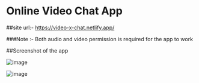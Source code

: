 # Online Video Chat App

##site url:- https://video-x-chat.netlify.app/

###Note :- Both audio and video permission is required for the app to work

##Screenshot of the app

![image](https://user-images.githubusercontent.com/79108244/226135239-01a242da-0bf4-4ff8-98a2-0fd1bd82d0ad.png)

![image](https://user-images.githubusercontent.com/79108244/226135348-3902e7ee-d260-4fac-9b5b-57ede1fa2ea2.png)
